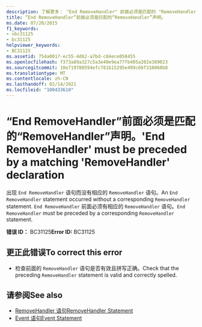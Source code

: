 ```yaml
---
description: 了解更多： "End RemoveHandler" 前面必须是匹配的 "RemoveHandler" 声明
title: “End RemoveHandler”前面必须是匹配的“RemoveHandler”声明。
ms.date: 07/20/2015
f1_keywords:
- vbc31125
- bc31125
helpviewer_keywords:
- BC31125
ms.assetid: 754a0017-ec55-4d62-a7bd-c84ece058455
ms.openlocfilehash: f373a89a327c5a3e40e9ea77fb405a202e389023
ms.sourcegitcommit: 10e719780594efc781b15295e499c66f316068b8
ms.translationtype: MT
ms.contentlocale: zh-CN
ms.lasthandoff: 02/14/2021
ms.locfileid: "100433610"
---
```

# <a name="end-removehandler-must-be-preceded-by-a-matching-removehandler-declaration"></a><span data-ttu-id="dddfa-103">“End RemoveHandler”前面必须是匹配的“RemoveHandler”声明。</span><span class="sxs-lookup"><span data-stu-id="dddfa-103">'End RemoveHandler' must be preceded by a matching 'RemoveHandler' declaration</span></span>

<span data-ttu-id="dddfa-104">出现 `End RemoveHandler` 语句而没有相应的 `RemoveHandler` 语句。</span><span class="sxs-lookup"><span data-stu-id="dddfa-104">An `End RemoveHandler` statement occurred without a corresponding `RemoveHandler` statement.</span></span> <span data-ttu-id="dddfa-105">`End RemoveHandler` 前面必须有相应的 `RemoveHandler` 语句。</span><span class="sxs-lookup"><span data-stu-id="dddfa-105">`End RemoveHandler` must be preceded by a corresponding `RemoveHandler` statement.</span></span>  
  
 <span data-ttu-id="dddfa-106">**错误 ID：** BC31125</span><span class="sxs-lookup"><span data-stu-id="dddfa-106">**Error ID:** BC31125</span></span>  
  
## <a name="to-correct-this-error"></a><span data-ttu-id="dddfa-107">更正此错误</span><span class="sxs-lookup"><span data-stu-id="dddfa-107">To correct this error</span></span>  
  
- <span data-ttu-id="dddfa-108">检查前面的 `RemoveHandler` 语句是否有效且拼写正确。</span><span class="sxs-lookup"><span data-stu-id="dddfa-108">Check that the preceding `RemoveHandler` statement is valid and correctly spelled.</span></span>  
  
## <a name="see-also"></a><span data-ttu-id="dddfa-109">请参阅</span><span class="sxs-lookup"><span data-stu-id="dddfa-109">See also</span></span>

- [<span data-ttu-id="dddfa-110">RemoveHandler 语句</span><span class="sxs-lookup"><span data-stu-id="dddfa-110">RemoveHandler Statement</span></span>](../language-reference/statements/removehandler-statement.md)
- [<span data-ttu-id="dddfa-111">Event 语句</span><span class="sxs-lookup"><span data-stu-id="dddfa-111">Event Statement</span></span>](../language-reference/statements/event-statement.md)
